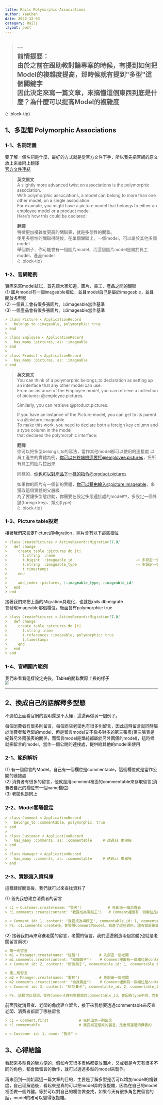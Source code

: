 ```yaml
---
title: Rails Polymorphic-Associations
author: YeeChen
date: 2022-12-03
category: Rails
layout: post
---
```



> --    
> **前情提要：**    
> 由於之前在跟助教討論專案的時候，有提到如何把Model的複雜度提高，那時候就有提到"多型"這個關鍵字  
> 因此決定來寫一篇文章，來搞懂這個東西到底是什麼？為什麼可以提高Model的複雜度   
> --    
{: .block-tip}



1、多型態 Polymorphic Associations
------

### 1-1、名詞定義    
要了解一個名詞是什麼，最好的方式就是從官方文件下手，所以我先把官網的原文放上來並附上翻譯        
[官方文件連結](https://guides.rubyonrails.org/association_basics.html#self-joins)   


> **英文原文**  
> A slightly more advanced twist on associations is the polymorphic association.    
> With polymorphic associations, a model can belong to more than one other model, on a single association.  
> For example, you might have a picture model that belongs to either an employee model or a product model.  
> Here's how this could be declared:    
>   
> **翻譯**  
> 稍微更加複雜度更高的關聯表，就是多態性的關聯。    
> 使用多態性的關聯得時候，在單個關聯上，一個model，可以屬於其他多個model    
> 舉個例子，你可能會有一個圖片model，而這個圖片model是屬於員工model、產品model  
{: .block-tip}


### 1-2、官網範例    
實際來寫model試試，首先讓大家知道，圖片、員工、產品之間的關聯   
(1) 圖片model有一個imageable欄位，並且model自己是屬於imageable，並且開啟多型態  
(2) 一個員工會有很多張圖片，以imageable當作基準  
(3) 一個產品會有很多張圖片，以imageable當作基準  

```md
> class Picture < ApplicationRecord
>   belongs_to :imageable, polymorphic: true
> end
> 
> class Employee < ApplicationRecord
>   has_many :pictures, as: :imageable
> end
> 
> class Product < ApplicationRecord
>   has_many :pictures, as: :imageable
> end
```



> **英文原文**  
> You can think of a polymorphic belongs_to declaration as setting up an interface that any other model can use.    
> From an instance of the Employee model, you can retrieve a collection of pictures: @employee.pictures.    
>   
> Similarly, you can retrieve @product.pictures.    
>   
> If you have an instance of the Picture model, you can get to its parent via @picture.imageable.   
> To make this work, you need to declare both a foreign key column and a type column in the model   
> that declares the polymorphic interface:  
> 
> **翻譯**  
> 你可以把多型belongs_to的寫法，當作其他model都可以使用的連接處
> 以員工產生的實體為例，你可以在終端機這要打@employee.pictures，把所有員工的圖片拉出來
> 
> 同樣的，你也可以對產品下一樣的指令@product.pictures   
> 
> 如果你的圖片有一個新的實體，你可以藉由輸入@picture.imageable，來獲取這個實體的父層級  
> 為了要讓多型態啟動，你需要在設定多態連接處的model中，多設定一個外鍵(foreign key)、類別(type)  
{: .block-tip}


### 1-3、Picture table設定   
接著我們來設定Picture的Migration，照片會有以下這些欄位  
```md   
> class CreatePictures < ActiveRecord::Migration[7.0]
>   def change
>     create_table :pictures do |t|
>       t.string  :name                                  
>       t.bigint  :imageable_id                             -> 多設定一個外鍵，bigint是比較大數字的意思
>       t.string  :imageable_type                           -> 多設定一個type欄位
>       t.timestamps
>     end
>     
>     add_index :pictures, [:imageable_type, :imageable_id]
>   end
> end
```

接著我們來把上面的Migration具現化，也就是rails db:migrate   
會發現imageable那個欄位，後面會有polymorphic: true  
```md
> class CreatePictures < ActiveRecord::Migration[7.0]
>   def change
>     create_table :pictures do |t|
>       t.string :name
>       t.references :imageable, polymorphic: true
>       t.timestamps
>     end
>   end
> end
```

### 1-4、官網圖片範例
我們來看看這樣設定完後，Table的關聯實際上長的樣子   
<img src="/assets/polymorphic.png" style="zoom:70%" />  


***



2、換成自己的話解釋多型態
------

不過怕上面看官網的說明還是不太懂，這邊再做另一個例子。          

每個消費者有很多則留言，每個商店老闆也有很多則留言，因此這時留言就同時屬於消費者和老闆的model，但是留言model又不像多對多的第三張表(第三張表是紀錄另外兩張表的關係，而留言model是單純都屬於另外兩個的model)，這時候就把留言的model，當作一個公開的連接處，提供給其他的model來使用       

### 2-1、範例解析
(1) 有一個留言的Model，自己有一個欄位是commentable，這個欄位就是當作公開的連接處    
(2) 消費者有很多的留言，他就是用comment裡面的commentable來存取留言(消費者自己的欄位有一個name欄位)  
(3) 老闆也是同上    

### 2-2、Model關聯設定
```md
> class Comment < ApplicationRecord             
>   belongs_to :commentable, polymorphic: true
> end
>  
> class Customer < ApplicationRecord
>   has_many :comments, as: :commentable     # 透過as 來串接
> end
>  
> class Manager < ApplicationRecord
>   has_many :comments, as: :commentable     # 透過as 來串接
> end
```


### 2-3、實際寫入資料庫

這樣建好關聯後，我們就可以來查找資料了  

(1) 首先我想建立消費者的留言    
```md
> c1 = Customer.create(name: "魯夫")            # 先創造一個消費者
> c1.comments.create(content: "我要成為海賊王")   # Comment裡面有一個欄位是content，因此把資料存去進

> < Comment id: 1, content: "我要成為海賊王", commentable_id: 1, commentable_type: "Customer" >
> Ps. c1.comments create後，會發現Comment的model，寫進了這些資料、還有就是後面有時間標記，我省略掉了 
```

(2) 接著我們再來寫進老闆的留言，老闆的留言，我們這邊創造兩個實體(也就是老闆留言兩次)    
```md
> 第一則留言
> m1 = Manager.create(name: "紅髮")         # 先創造一個老闆
> m1.comments.create(content: "給個面子")    # Comment裡面有一個欄位是content，因此把資料存去進
> < Comment id: 2, content: "給個面子", commentable_id: 1, commentable_type: "Manager" >

> 第二則留言
> m2 = Manager.create(name: "雷神")         # 先創造一個老闆
> m2.comments.create(content: "給我黃金")    # Comment裡面有一個欄位是content，因此把資料存去進
> < Comment id: 3, content: "給我黃金", commentable_id: 2, commentable_type: "Manager" >

> Ps. 這樣可以發現，存在Comment資料表裡面的commentable_id，會因為type不同，而有不同的計數
```


前面我從消費者、老闆的角度建立留言，接下來我想要透過commentable來反查老闆、消費者都留了哪些留言  
```md
> c1 = Comment.first              # 先抓出第一則留言
> c1.commentable                  # 我要知道是誰的留言，是老闆還是消費者的

> < Customer id: 1, name: "魯夫" >
```




3、心得結論
------

看起來多型真的蠻方便的，假如今天很多表格都要放圖片，又或者是今天有很多不同的角色，都會做留言的動作，就可以透過多型的model來製作。   

再來回到一開始寫這一篇文章的目的，主要是了解多型是否可以增加model的複雜度，自己理解過後，看起來是真的可以把model弄的很複雜，因為在自己的model裡面做一個外鍵，等於可以對自己的欄位做查找，如果今天有很多角色做留言的話，model的確可以變得很複雜。    




